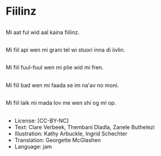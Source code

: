# Fiilinz

##
Mi aat ful wid aal kaina fiilinz.

##
Mi fiil api wen mi grani tel wi stuori inna di iivlin.

##
Mi fiil fuul-fuul wen mi plie wid mi fren.

##
Mi fiil bad wen mi faada se im na'av no moni.

##
Mi fiil laik mi mada lov me wen shi og mi op.

##
* License: [CC-BY-NC]
* Text: Clare Verbeek, Thembani Dladla, Zanele Buthelezi
* Illustration: Kathy Arbuckle, Ingrid Schechter
* Translation: Georgette McGlashen
* Language: jam
